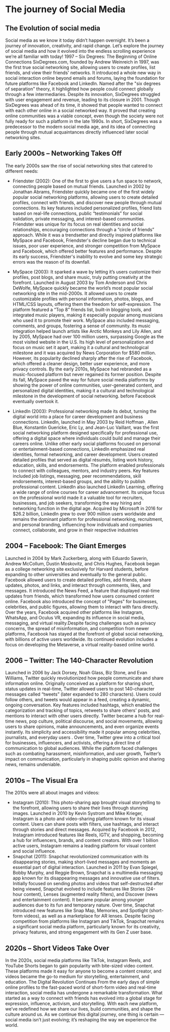 # The journey of Social Media

## The Evolution of social media

Social media as we know it today didn’t happen overnight. It’s been a journey of innovation, creativity, and rapid change. Let’s explore the journey of social media and how it evolved into the endless scrolling experience we’re all familiar with today!
1997 – Six Degrees: The Beginning of Online Connections
SixDegrees.com, founded by Andrew Weinreich in 1997, was the first true social networking site, allowing users to create profiles, list friends, and view their friends' networks. It introduced a whole new way in social interaction online beyond emails and forums, laying the foundation for future platforms like Facebook and LinkedIn. Named after the "six degrees of separation" theory, it highlighted how people could connect globally through a few intermediaries. Despite its innovation, SixDegrees struggled with user engagement and revenue, leading to its closure in 2001. Though SixDegrees was ahead of its time, it showed that people wanted to connect with each other online in a social networked way. It proved that creating online communities was a viable concept, even though the society were not fully ready for such a platform in the late 1990s.
In short, SixDegrees was a predecessor to the modern social media age, and its idea of connecting people through mutual acquaintances directly influenced later social networking sites.

## Early 2000s – Networking Takes Off

The early 2000s saw the rise of social networking sites that catered to different needs:
- Friendster (2002): One of the first to give users a fun space to network, connecting people based on mutual friends.
Launched in 2002 by Jonathan Abrams, Friendster quickly became one of the first widely popular social networking platforms, allowing users to create detailed profiles, connect with friends, and discover new people through mutual connections. Its key features included personalized profiles, friend lists based on real-life connections, public “testimonials” for social validation, private messaging, and interest-based communities. Friendster was unique for its focus on real identities and social relationships, encouraging connections through a “circle of friends” approach. While it was a trendsetter and directly inspired platforms like MySpace and Facebook, Friendster's decline began due to technical issues, poor user experience, and stronger competition from MySpace and Facebook, which offered better features and performance. Despite its early success, Friendster's inability to evolve and some key strategic errors was the reason of its downfall.

-  MySpace (2003): It sparked a wave by letting it’s users customize their profiles, post blogs, and share music, truly putting creativity at the forefront.
Launched in August 2003 by Tom Anderson and Chris DeWolfe, MySpace quickly became the world’s most popular social networking site in the mid-2000s. It allowed users to create customizable profiles with personal information, photos, blogs, and HTML/CSS layouts, offering them the  freedom for self-expression. The platform featured a “Top 8” friends list, built-in blogging tools, and integrated music players, making it especially popular among musicians who used it to promote their work. MySpace also included messaging, comments, and groups, fostering a sense of community. Its music integration helped launch artists like Arctic Monkeys and Lily Allen, and by 2005, MySpace had over 100 million users, surpassing Google as the most visited website in the U.S. Its high level of personalization and focus on music set it apart, making it a cultural and technological milestone and it was acquired by News Corporation for $580 million. However, its popularity declined sharply after the rise of Facebook, which offered a cleaner design, better user experience, and more privacy controls. By the early 2010s, MySpace had rebranded as a music-focused platform but never regained its former position. Despite its fall, MySpace paved the way for future social media platforms by showing the power of online communities, user-generated content, and personalized digital identities, making it a cultural and technological milestone in the development of social networking. before Facebook eventually overtook it.
-  LinkedIn (2003): Professional networking made its debut, turning the digital world into a place for career development and business connections.
LinkedIn, launched in May 2003 by Reid Hoffman , Allen Blue, Konstantin Guericke, Eric Ly, and Jean-Luc Vaillant, was the first social networking platform designed specifically for professional use, offering a digital space where individuals could build and manage their careers online. Unlike other early social platforms focused on personal or entertainment-based connections, LinkedIn emphasized real identities, formal networking, and career development. Users created detailed profiles that served as digital résumés, listing work history, education, skills, and endorsements. The platform enabled professionals to connect with colleagues, mentors, and industry peers. Key features included job listings, messaging, peer recommendations, skill endorsements, interest-based groups, and the ability to publish professional content. LinkedIn also launched LinkedIn Learning, offering a wide range of online courses for career advancement. Its unique focus on the professional world made it a valuable tool for recruiters, businesses, and job seekers, transforming the way hiring and networking function in the digital age. Acquired by Microsoft in 2016 for $26.2 billion, LinkedIn grew to over 900 million users worldwide and remains the dominant platform for professional networking, recruitment, and personal branding, influencing how individuals and companies connect, collaborate, and grow in their respective industries
## 2004 – Facebook: The Giant Emerges

Launched in 2004 by Mark Zuckerberg, along with Eduardo Saverin, Andrew McCollum, Dustin Moskovitz, and Chris Hughes, Facebook began as a college networking site exclusively for Harvard students, before expanding to other universities and eventually to the general public. Facebook allowed users to create detailed profiles, add friends, share updates, photos, and links, and interact through comments, likes, and messages. It introduced the News Feed, a feature that displayed real-time updates from friends, which transformed how users consumed content online. Facebook also introduced the concept of "Pages" for businesses, celebrities, and public figures, allowing them to interact with fans directly. Over the years, Facebook acquired other platforms like Instagram, WhatsApp, and Oculus VR, expanding its influence in social media, messaging, and virtual reality.Despite facing challenges such as privacy concerns, the spread of misinformation, and competition from newer platforms, Facebook has stayed at the forefront of global social networking, with billions of active users worldwide. Its continued evolution includes a focus on developing the Metaverse, a virtual reality-based online world.
## 2006 – Twitter: The 140-Character Revolution

Launched in 2006 by Jack Dorsey, Noah Glass, Biz Stone, and Evan Williams, Twitter quickly revolutionized how people communicate and share information online. Originally conceived as a platform for sharing short, status updates in real-time, Twitter allowed users to post 140-character messages called “tweets” (later expanded to 280 characters). Users could follow others, and tweets would appear in a feed, creating a dynamic, ongoing conversation. Key features included hashtags, which enabled the categorization and tracking of topics, retweets to share others' posts, and mentions to interact with other users directly. Twitter became a hub for real-time news, pop culture, political discourse, and social movements, allowing users to share opinions, make announcements, and even organize events instantly. Its simplicity and accessibility made it popular among celebrities, journalists, and everyday users . Over time, Twitter grew into a critical tool for businesses, influencers, and activists, offering a direct line of communication to global audiences. While the platform faced challenges such as combating harassment, misinformation, and user growth, Twitter’s impact on communication, particularly in shaping public opinion and sharing news, remains undeniable.

## 2010s – The Visual Era

The 2010s were all about images and videos:
- Instagram (2010): This photo-sharing app brought visual storytelling to the forefront, allowing users to share their lives through stunning images.
Launched in 2010 by Kevin Systrom and Mike Krieger, Instagram is a photo and video-sharing platform known for its visual content. Users can share posts with filters, use hashtags, and interact through stories and direct messages. Acquired by Facebook in 2012, Instagram introduced features like Reels, IGTV, and shopping, becoming a hub for influencers, brands, and content creators. With over 1 billion active users, Instagram remains a leading platform for visual content and social influence.
-	Snapchat (2011): Snapchat revolutionized communication with its disappearing stories, making short-lived messages and moments an essential part of digital interaction.
Launched in 2011 by Evan Spiegel, Bobby Murphy, and Reggie Brown, Snapchat is a multimedia messaging app known for its disappearing messages and innovative use of filters. Initially focused on sending photos and videos that self-destructed after being viewed, Snapchat evolved to include features like Stories (24-hour content), Lenses (augmented reality filters), and Discover (news and entertainment content). It became popular among younger audiences due to its fun and temporary nature. Over time, Snapchat introduced new features like Snap Map, Memories, and Spotlight (short-form videos), as well as a marketplace for AR lenses. Despite facing competition from platforms like Instagram and TikTok, Snapchat remains a significant social media platform, particularly known for its creativity, privacy features, and strong engagement with its Gen Z user base.
## 2020s – Short Videos Take Over

In the 2020s, social media platforms like TikTok, Instagram Reels, and YouTube Shorts began to gain popularity with bite-sized video content. These platforms made it easy for anyone to become a content creator, and videos became the go-to medium for storytelling, entertainment, and education.
The Digital Revolution Continues
From the early days of simple online profiles to the fast-paced world of short-form video and real-time interaction, social media has undergone a remarkable transformation. What started as a way to connect with friends has evolved into a global stage for expression, influence, activism, and storytelling. With each new platform, we’ve redefined how we share our lives, build communities, and shape the culture around us. As we continue this digital journey, one thing is certain — social media isn’t just evolving; it’s reshaping the way we experience the world.
